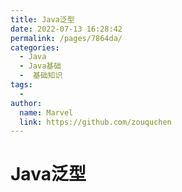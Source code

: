 ```yaml
---
title: Java泛型
date: 2022-07-13 16:28:42
permalink: /pages/7864da/
categories:
  - Java
  - Java基础
  -  基础知识
tags:
  - 
author: 
  name: Marvel
  link: https://github.com/zouquchen
---
```

# Java泛型
